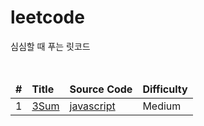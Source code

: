 # leetcode

<p>심심할 때 푸는 릿코드</p>
<br/>

<table>
<thead>
    <tr>
       <td><b>#</b></td>
       <td><b>Title</b></td>
       <td><b>Source Code</b></td>
       <td><b>Difficulty</b></td>
    </tr>
</thead>
<tbody>
    <tr>
        <td>1</td>
        <td><a href="https://leetcode.com/explore/interview/card/top-interview-questions-medium/103/array-and-strings/776/">3Sum</a></td>
        <td><a href="https://github.com/leedoopal/leetcode/blob/main/103-3Sum/3Sum.js">javascript</a></td>
        <td>Medium</td>  
    </tr>
</tbody>
</table>
